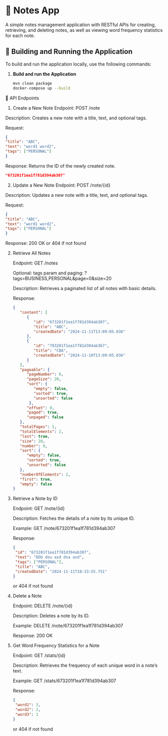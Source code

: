 # 📝 Notes App

A simple notes management application with RESTful APIs for creating, retrieving, and deleting notes, as well as viewing word frequency statistics for each note.

## 🚀 Building and Running the Application

To build and run the application locally, use the following commands:

1. **Build and run the Application**
   ```bash
   mvn clean package
   docker-compose up --build

📖 API Endpoints
1. Create a New Note
   Endpoint: POST /note

Description: Creates a new note with a title, text, and optional tags.

Request:

```json
{
"title": "ABC",
"text": "word1 word2",
"tags": ["PERSONAL"]
}
```
Response: Returns the ID of the newly created note.

```json
"673201f1ea1f781d394ab307"
```

2. Update a New Note
   Endpoint: POST /note/{id}

Description: Updates a new note with a title, text, and optional tags.

Request:

```json
{
"title": "ABC",
"text": "word1 word2",
"tags": ["PERSONAL"]
}
```
Response: 200 OK or 404 if not found


2. Retrieve All Notes

   Endpoint: GET /notes

   Optional: tags param and paging: ?tags=BUSINESS,PERSONAL&page=0&size=20


   Description: Retrieves a paginated list of all notes with basic details.
   
   Response:
   
   ```json
   {
      "content": [
         {
            "id": "673201f1ea1f781d394ab307",
            "title": "ABC",
            "createdDate": "2024-11-11T13:09:05.036"
         },
         {
            "id": "793201f1ea1f781d394ab367",
            "title": "CBA",
            "createdDate": "2024-11-10T13:09:05.036"
         }
      ],
      "pageable": {
         "pageNumber": 0,
         "pageSize": 20,
         "sort": {
            "empty": false,
            "sorted": true,
            "unsorted": false
          },
         "offset": 0,
         "paged": true,
         "unpaged": false
      },
      "totalPages": 1,
      "totalElements": 2,
      "last": true,
      "size": 20,
      "number": 0,
      "sort": {
         "empty": false,
         "sorted": true,
         "unsorted": false
      },
      "numberOfElements": 2,
      "first": true,
      "empty": false
   }
   ```

3. Retrieve a Note by ID

   Endpoint: GET /note/{id}

   Description: Fetches the details of a note by its unique ID.
   
   Example: GET /note/673201f1ea1f781d394ab307
   
   Response:
   
   ```json
   {
    "id": "673201f1ea1f781d394ab307",
    "text": "DOU dou asd dsa asd",
    "tags": ["PERSONAL"],
    "title": "ABC",
    "createdDate": "2024-11-11T18:33:55.751"
   }
   ```
   or 404 if not found


4. Delete a Note

   Endpoint: DELETE /note/{id}

   Description: Deletes a note by its ID.

   Example: DELETE /note/673201f1ea1f781d394ab307

   Response: 200 OK


5. Get Word Frequency Statistics for a Note

   Endpoint: GET /stats/{id}

   Description: Retrieves the frequency of each unique word in a note’s text.
   
   Example: GET /stats/673201f1ea1f781d394ab307
   
   Response:
   
   ```json
   {
    "word1": 3,
    "word2": 2,
    "word3": 1
   }
   ```
   or 404 if not found